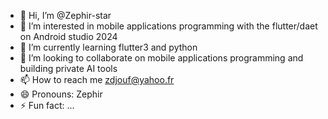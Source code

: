 - 👋 Hi, I’m @Zephir-star
- 👀 I’m interested in mobile applications programming with the flutter/daet on Android studio 2024
- 🌱 I’m currently learning flutter3 and python 
- 💞️ I’m looking to collaborate on mobile applications programming and building private AI tools
- 📫 How to reach me zdjouf@yahoo.fr
- 😄 Pronouns: Zephir
- ⚡ Fun fact: ...

<!---
Zephir-star/Zephir-star is a ✨ special ✨ repository because its `README.md` (this file) appears on your GitHub profile.
You can click the Preview link to take a look at your changes.
--->
